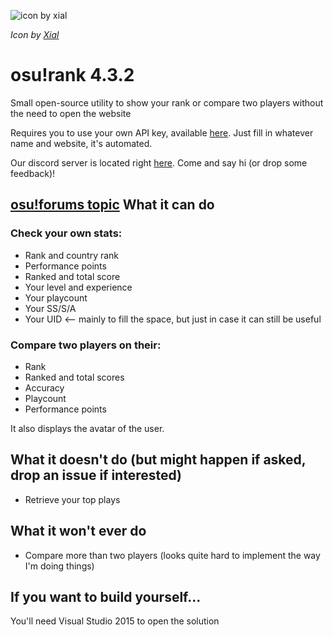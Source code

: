 ![icon by xial](http://puu.sh/stg7G/04ad0ed806.png)

_Icon by [Xial](https://osu.ppy.sh/u/Xial)_

# osu!rank 4.3.2

Small open-source utility to show your rank or compare two players without the need to open the website

Requires you to use your own API key, available [here](http://osu.ppy.sh/p/api). Just fill in whatever name and website, it's automated.

Our discord server is located right [here](https://discord.gg/Uydavrp). Come and say hi (or drop some feedback)! 

[osu!forums topic](https://osu.ppy.sh/forum/t/478865)
What it can do
--------------
### Check your own stats:
* Rank and country rank
* Performance points
* Ranked and total score
* Your level and experience
* Your playcount
* Your SS/S/A
* Your UID <-- mainly to fill the space, but just in case it can still be useful

### Compare two players on their:
* Rank
* Ranked and total scores
* Accuracy
* Playcount
* Performance points

It also displays the avatar of the user.

What it doesn't do (but might happen if asked, drop an issue if interested)
------------------------------------
* Retrieve your top plays

What it won't ever do
---------------------
* Compare more than two players (looks quite hard to implement the way I'm doing things)

If you want to build yourself...
--------------------------------
You'll need Visual Studio 2015 to open the solution
